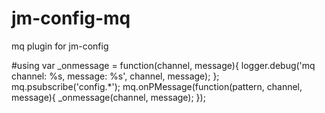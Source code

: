# jm-config-mq
mq plugin for jm-config

#using
    var _onmessage = function(channel, message){
        logger.debug('mq channel: %s, message: %s', channel, message);
    };
    mq.psubscribe('config.*');
    mq.onPMessage(function(pattern, channel, message){
        _onmessage(channel, message);
    });
